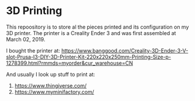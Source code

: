 # 3D Printing
This repoository is to store al the pieces printed and its configuration on my 3D printer. The printer is a Creality Ender 3 and was first assembled at March 02, 2019. 

I bought the printer at: https://www.banggood.com/Creality-3D-Ender-3-V-slot-Prusa-I3-DIY-3D-Printer-Kit-220x220x250mm-Printing-Size-p-1278399.html?rmmds=myorder&cur_warehouse=CN

And usually I look up stuff to print at: 
1. https://www.thingiverse.com/
2. https://www.myminifactory.com/
